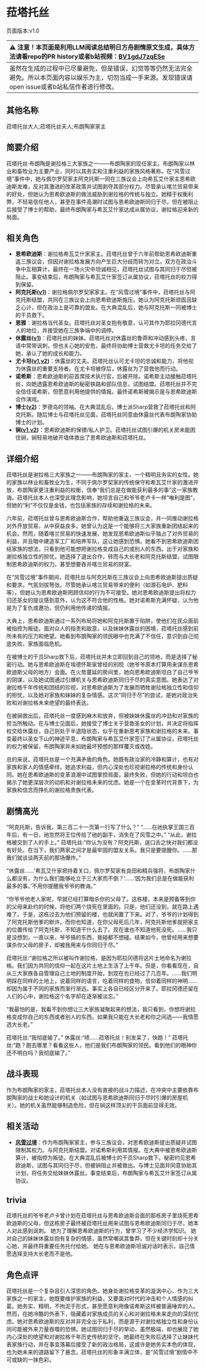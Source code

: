 # 菈塔托丝
页面版本:v1.0
 

| :warning: 注意！本页面是利用LLM阅读总结明日方舟剧情原文生成，具体方法请看repo的PR history或者b站视频：[BV1gdJ7zqESe](https://www.bilibili.com/video/BV1gdJ7zqESe/)         |
|:----------------------------|
| 虽然在生成的过程中已尽量避免，但是错误，幻觉等等仍然无法完全避免。所以本页面内容以娱乐为主，切勿当成一手来源。发现错误请open issue或者b站私信作者进行修改。|



## 其他名称
菈塔托丝大人;菈塔托丝夫人;布朗陶家家主
## 简要介绍
菈塔托丝·布朗陶是谢拉格三大家族之一——布朗陶家的现任家主。布朗陶家以林业和畜牧业为主要产业，同时以其务实和注重利益的家族风格著称。在“风雪过境”事件中，她与佩尔罗契家主阿克托斯一同在三族议会上向希瓦艾什家主恩希欧迪斯发难，反对其激进的改革政策并试图剥夺其部分权力。尽管承认喀兰贸易带来的好处，但她认为恩希欧迪斯的做法威胁到谢拉格的传统与独立。她精于权衡利弊，不轻易信任他人，甚至在事件高潮时试图与恩希欧迪斯同归于尽，但在被阻止后接受了博士的帮助，最终布朗陶家与希瓦艾什家达成从属协议，谢拉格迎来新的局面。
## 相关角色
-   **恩希欧迪斯**：谢拉格希瓦艾什家家主。菈塔托丝曾于六年前帮助恩希欧迪斯重返三族议会，但因对谢拉格发展方向产生巨大分歧而转为对立。双方在政治斗争中互相算计，最终在一场火灾中坦诚相见，菈塔托丝试图与其同归于尽但被阻止。事变结束后，布朗陶家与希瓦艾什家签订从属协议，菈塔托丝的权力得到保留。
-   **阿克托斯([v1](extended_char_a_ke_tuo_si.md))**：谢拉格佩尔罗契家家主。在“风雪过境”事件中，菈塔托丝与阿克托斯结盟，共同在三族议会上向恩希欧迪斯施压。她认为阿克托斯顽固且缺乏心计，但在政治上是可靠的盟友。在大典混乱后，她与阿克托斯一同被博士的干员救下。
-   **恩雅**：谢拉格当代圣女。菈塔托丝对圣女抱有敬意，认可其作为耶拉冈德代言人的地位，并接受她在三族争端中的调停。
-   **休露丝([v1](extended_char_xiu_lu_si.md))**：菈塔托丝的妹妹。菈塔托丝对休露丝的鲁莽和冲动感到头疼，言语中常带讽刺，但也关心她的安危，最终将协助博士营救尤卡坦的任务交给了她，承认了她的成长和能力。
-   **尤卡坦([v1](extended_char_you_ka_tan.md),[v2](../char_v3/extended_char_you_ka_tan.md))**：休露丝的丈夫。菈塔托丝认可尤卡坦的忠诚和能力，将他视为休露丝的重要支持者。在尤卡坦被俘后，休露丝为了营救他而行动。
-   **诺希斯**：恩希欧迪斯的前首席技术执行官，后被开除。诺希斯主动接触菈塔托丝，向她透露恩希欧迪斯的秘密铁路和部队信息，试图结盟。菈塔托丝并不完全信任诺希斯，但愿意利用他提供的情报。最终诺希斯被揭示是与恩希欧迪斯合作演戏。
-   **博士([v2](../char_v3/extended_char_bo_shi.md))**：罗德岛的领袖。在大典混乱后，博士派Sharp营救了菈塔托丝和阿克托斯。随后博士与菈塔托丝见面，菈塔托丝同意由休露丝代表布朗陶家协助博士的计划。
-   **锏([v1](char_4116_blkkgt.md),[v2](../char_v3/char_4116_blkkgt.md))**：恩希欧迪斯的保镖/私人护卫。菈塔托丝试图引爆的机关房未能困住锏，锏轻易地破开墙体救出了恩希欧迪斯和菈塔托丝。
## 详细介绍
菈塔托丝是谢拉格三大家族之一——布朗陶家的家主，一个精明且务实的女性。她的家族以林业和畜牧业为生，不同于佩尔罗契家的传统保守和希瓦艾什家的激进开放，布朗陶家更注重利益的权衡，信奉“我们总是在做能获利最多的事”这一家族教诲。菈塔托丝本人也深受此理念影响，她坦言自己和爷爷老卢卡一样“唯利是图”，但她的“利”不仅仅是金钱，也包括家族的存续和谢拉格的未来。

六年前，菈塔托丝曾与恩希欧迪斯合作，帮助他重返三族议会，并一同推动谢拉格对外开放贸易，从中获益良多。她曾认为这是一个能够将三大家族重新团结起来的机会。然而，随着喀兰贸易的快速发展，她发现恩希欧迪斯似乎独占了对外贸易的利益，并且暗中建造军工厂和培养军队，这让她感到恐惧。她看不到恩希欧迪斯团结家族的想法，只看到他可能想把谢拉格变成自己的或别人的东西。出于对家族和谢拉格独立性的担忧，她选择了退出合作，转而与大长老和阿克托斯结盟，试图限制恩希欧迪斯的权力，甚至想要吞并喀兰贸易的财富。

在“风雪过境”事件期间，菈塔托丝与阿克托斯在三族议会上向恩希欧迪斯提出质疑和要求，气氛剑拔弩张。尽管她承认喀兰贸易带来的便利（如源石电炉、肥料等），但她认为恩希欧迪斯罔顾信仰的行为不可接受。她对恩希欧迪斯提出将权力归还圣女的提议感到意外，认为这不符合他的性格。她对诺希斯充满怀疑，认为他是为了复仇或邀功，但仍利用他传递的情报。

大典上，恩希欧迪斯通过一系列布局将她和阿克托斯置于陷阱，使他们在民众面前被指控为叛徒。面对众人的指责和敌意，以及妹妹休露丝的困境，菈塔托丝感到前所未有的压力和绝望。她看到布朗陶家的领民眼中也充满了不信任，意识到自己彻底失败，家族面临危机。

在被博士的干员Sharp救下后，菈塔托丝并未立即回到自己的领地，而是选择了秘密行动。她与恩希欧迪斯在埃德怀斯家曾经的别院（她爷爷原本打算用来谋杀恩希欧迪斯父母的地方）会面。在火势蔓延的房间里，她向恩希欧迪斯坦白了自己爷爷的阴谋，以及她试图通过引爆机关与恩希欧迪斯同归于尽的真实意图。她表达了对谢拉格千年传统和团结的珍视，对恩希欧迪斯为了发展而牺牲谢拉格独立性和信仰的担忧，以及她对家族和妹妹的复杂情感。这次“同归于尽”的尝试，是她对政治失败和对谢拉格未来绝望的最终表达。

在被锏救出后，菈塔托丝一度感到麻木和放弃，但被妹妹休露丝的冲劲和对家族的担当所触动。在与博士见面后，她接受了博士关于营救圣女的计划，并决定将指挥权交给休露丝，自己则处于半退隐状态，似乎在重新思考家族和谢拉格的未来。事变最终以圣女下山的神迹平息，布朗陶家与希瓦艾什家签订了从属协议，菈塔托丝的权力被保留，布朗陶家并未如她最坏预想的那样覆灭或改姓。

总的来说，菈塔托丝是一个充满矛盾的角色。她既有政治家的冷静和算计，也有对家族和家人的情感牵绊。她追求利益，但内心深处也珍视谢拉格的传统和身份认同。她在恩希欧迪斯的变革浪潮中试图掌控局面，最终失败，但她的行动和坦白也揭示了她更深层次的动机和对谢拉格未来的忧虑。她是一个在变革时代背景下，为家族和信念而挣扎的谢拉格贵族代表。
## 剧情高光
“阿克托斯，告诉我，第三百二十一页第一行写了什么？”
“......在祂执掌王国三百年后，有一日，祂忽然将王位传给了祂的副手，消失在了风雪之中。”
“从此，谢拉格被交到了人的手上。”
菈塔托丝:“你认为没有？阿克托斯，逞口舌之快对我们都没有好处。在当下，我们两家之间才是最牢固的盟友关系。我只是要提醒你。......那我们就谈谈两天前的那场爆炸。”

“休露丝......‘希瓦艾什家把持着关口，佩尔罗契家有良田和精兵强将，布朗陶家什么都没有，为什么我们能够屹立于三大家而不倒？’......‘因为我们总是在做能获利最多的事。’不用你提醒我爷爷的教诲。”

“你爷爷他老人家呢，早就已经打算暗杀你的父母了。这栋楼，本来是预备等到你的父母来赴约的时候，将他们两个烧死在里面的。只是，他们还没到，就在路上遇难了。于是，这栋过去为他们预留的楼，也就闲置了下来。对了，爷爷的计划得到了阿克托斯他爹的默许。而你也知道，在你父母死后几年，阿克托斯他爹就把家主的位置传给了阿克托斯，不知道干什么去了。现在谁也不知道他死没死。......我只是没想到，一直以来，爷爷搞的东西，我碰都不想碰。结果如今，他曾经用来想要谋杀你父母的房子，却被我用来与你同归于尽。”

菈塔托丝:“谢拉格之所以被叫作谢拉格，是因为耶拉冈德将这片土地命名为谢拉格。我们因为共同的信仰一起在这片土地上生活了上千年。但是，你看看现在，自从三大家族各自管理自己土地的制度开始，到现在也已经过了几百年。......我们明明踩在同样的土地上，说着同样的语言，吃着同样的食物，信仰着同样的神明......却因为属于不同的家族而渐行渐远。事实上各自已经区分开来了。耶拉冈德还留在人们的心中，谢拉格这个名字却在逐渐被淡忘。”

“我最怕的是，我看不到你想让三大家族凝聚起来的想法，我只看到，你想将谢拉格变成你自己的东西或者别人的东西。如果我只能在大长老和你之间选——我情愿选大长老。”

菈塔托丝:“我彻底输了。”
休露丝:“啧......菈塔托丝！别发呆了，快跑！”
菈塔托丝:“跑？跑去哪里？看看这些人，他们是我们布朗陶家的领民。看到他们的眼神你还不明白吗？我彻底输了。”
## 战斗表现
作为布朗陶家的家主，菈塔托丝本人没有直接的战斗力描述，在冲突中主要依靠布朗陶家的战士和她设计的机关（如试图与恩希欧迪斯同归于尽时引爆的房屋机关）。她的机关虽然能够制造危险，但在锏这样顶尖的干员面前显得无效。
## 相关活动
-   **[风雪过境](../stories/act14side.md)**：作为布朗陶家家主，参与三族议会，对恩希欧迪斯提出质疑并试图限制其权力。与阿克托斯结盟。对诺希斯利用其情报。在大典中被恩希欧迪斯算计，被指控为叛徒。在大典混乱后被博士的干员Sharp救下。秘密约见恩希欧迪斯，试图与其同归于尽，但被锏阻止并被救出。与博士见面并同意协助其计划，将任务交给妹妹休露丝。事变结束后，布朗陶家与希瓦艾什家签订从属协议。
## trivia
菈塔托丝的爷爷老卢卡曾计划在菈塔托丝与恩希欧迪斯会面的那栋房子里烧死恩希欧迪斯的父母，但这栋房子最终被菈塔托丝用来试图与恩希欧迪斯同归于尽，她本人对此感到讽刺。
她为了理解恩希欧迪斯的行为，曾学习了不少经济学知识。
她对自己的妹妹休露丝抱有复杂的情感，虽然常嘲讽其鲁莽，但在关键时刻却十分关心她，并最终将重要任务托付给她。
她在与恩希欧迪斯坦诚对话时表示，自己情愿选择支持大长老而不是他。
## 角色点评
菈塔托丝是一个复杂且引人深思的角色。她身处谢拉格变革的漩涡中心，作为三大家族之一的家主，她既要维护家族的利益，又要面对时代的冲击和个人情感的纠葛。她务实、精明，不拘泥于形式，甚至愿意利用像诺希斯这样被普遍唾弃的人。然而，在她冷酷的外表下，隐藏着对家族成员的关心和对谢拉格未来走向的深刻忧虑。她对恩希欧迪斯的反对并非完全出于私利，而是源于对谢拉格独立性和身份认同可能被外来力量吞噬的恐惧。她试图同归于尽的举动，虽然极端，却也展现了她内心深处的绝望和对谢拉格千年历史传统的坚守。她最终在失败后选择了让妹妹代表家族行动，并在事变落幕后接受了新的政治格局，这或许是她务实本色的体现，也为她未来的道路留下了悬念。菈塔托丝的形象丰满立体，是“风雪过境”剧情中不可或缺的一抹色彩。